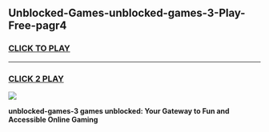 
## Unblocked-Games-unblocked-games-3-Play-Free-pagr4
<h3>
<a href="https://premium76.site?title=unblocked-games-3&ref=20A">CLICK TO PLAY</a></h3>
<hr>

<h3>
<a href="https://premium76.site?title=unblocked-games-3&ref=20A">CLICK 2 PLAY</a>
  
</h3>

<a href="https://premium76.site?title=unblocked-games-3&ref=20A"><img src="https://clearcache.store/games.png"></a>


**unblocked-games-3 games unblocked: Your Gateway to Fun and Accessible Online Gaming**
